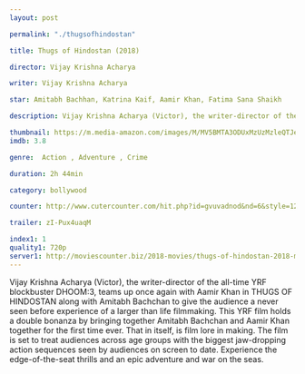 ```yaml
---
layout: post 

permalink: "./thugsofhindostan" 

title: Thugs of Hindostan (2018)

director: Vijay Krishna Acharya 

writer: Vijay Krishna Acharya

star: Amitabh Bachhan, Katrina Kaif, Aamir Khan, Fatima Sana Shaikh

description: Vijay Krishna Acharya (Victor), the writer-director of the all-time YRF blockbuster DHOOM 3, teams up once again with Aamir Khan in THUGS OF HINDOSTAN along with Amitabh Bachchan to give

thumbnail: https://m.media-amazon.com/images/M/MV5BMTA3ODUxMzUzMzleQTJeQWpwZ15BbWU4MDMzMzkyNDYz._V1_UY268_CR6,0,182,268_AL__QL50.jpg
imdb: 3.8

genre:  Action , Adventure , Crime 

duration: 2h 44min 

category: bollywood 

counter: http://www.cutercounter.com/hit.php?id=gvuvadnod&nd=6&style=125 

trailer: zI-Pux4uaqM

index1: 1 
quality1: 720p 
server1: http://moviescounter.biz/2018-movies/thugs-of-hindostan-2018-movie-free-download-720p-bluray-mc/
---  
```


Vijay Krishna Acharya (Victor), the writer-director of the all-time YRF blockbuster DHOOM:3, teams up once again with Aamir Khan in THUGS OF HINDOSTAN along with Amitabh Bachchan to give the audience a never seen before experience of a larger than life filmmaking. This YRF film holds a double bonanza by bringing together Amitabh Bachchan and Aamir Khan together for the first time ever. That in itself, is film lore in making. The film is set to treat audiences across age groups with the biggest jaw-dropping action sequences seen by audiences on screen to date. Experience the edge-of-the-seat thrills and an epic adventure and war on the seas.
